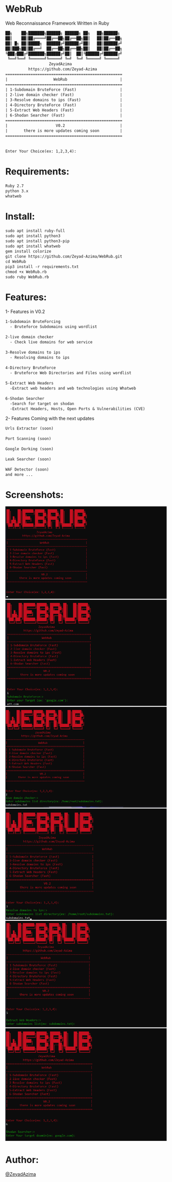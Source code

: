 # WebRub
Web Reconnaissance Framework Written in Ruby
```
██╗    ██╗███████╗██████╗ ██████╗ ██╗   ██╗██████╗
██║    ██║██╔════╝██╔══██╗██╔══██╗██║   ██║██╔══██╗
██║ █╗ ██║█████╗  ██████╔╝██████╔╝██║   ██║██████╔╝
██║███╗██║██╔══╝  ██╔══██╗██╔══██╗██║   ██║██╔══██╗
╚███╔███╔╝███████╗██████╔╝██║  ██║╚██████╔╝██████╔╝
 ╚══╝╚══╝ ╚══════╝╚═════╝ ╚═╝  ╚═╝ ╚═════╝ ╚═════╝
                   ZeyadAzima
          https://github.com/Zeyad-Azima
===================================================
|                    WebRub                       |
===================================================
| 1-Subdomain BruteForce (Fast)                   |
| 2-live domain checker (Fast)                    |
| 3-Resolve domains to ips (Fast)                 |
| 4-Directory BruteForce (Fast)                   |
| 5-Extract Web Headers (Fast)                    |
| 6-Shodan Searcher (Fast)                        |
===================================================
|                     V0.2                        |
|       there is more updates coming soon         |
===================================================


Enter Your Choice(ex: 1,2,3,4):

```
# Requirements:
```
Ruby 2.7
python 3.x
whatweb
```

# Install:
```
sudo apt install ruby-full
sudo apt install python3
sudo apt install python3-pip
sudo apt install whatweb
gem install colorize
git clone https://github.com/Zeyad-Azima/WebRub.git
cd WebRub
pip3 install -r requirements.txt
chmod +x WebRub.rb
sudo ruby WebRub.rb
```

# Features:
1- Features in V0.2
```
1-Subdomain BruteForcing
  - Bruteforce Subdomains using wordlist
  
2-live domain checker
  - Check live domains for web service
  
3-Resolve domains to ips
  - Resolving domains to ips
  
4-Directory BruteForce
  - Bruteforce Web Directories and Files using wordlist
  
5-Extract Web Headers
  -Extract web headers and web technologies using Whatweb

6-Shodan Searcher
  -Search for target on shodan 
  -Extract Headers, Hosts, Open Ports & Vulnerabilities (CVE)

```
2- Features Coming with the next updates
```
Urls Extractor (soon)

Port Scanning (soon)

Google Dorking (soon)

Leak Searcher (soon)

WAF Detector (soon)
and more ...
```

# Screenshots:
<img src='Screenshots/1.png' />
<img src='Screenshots/2.png' />
<img src='Screenshots/3.png' />
<img src='Screenshots/4.png' />
<img src='Screenshots/5.png' />
<img src='Screenshots/6.png' />

# Author:
<a href='https://www.facebook.com/elkingzeyad.azeem'>@ZeyadAzima</a>
